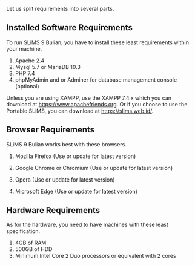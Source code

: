 Let us split requirements into several parts.

## Installed Software Requirements

To run SLiMS 9 Bulian, you have to install these least requirements within your machine.

1. Apache 2.4
2. Mysql 5.7 or MariaDB 10.3
3. PHP 7.4
4. phpMyAdmin and or Adminer for database management console (optional)

Unless you are using XAMPP, use the XAMPP 7.4.x which you can download at https://www.apachefriends.org. Or if you choose to use the Portable SLiMS, you can download at https://slims.web.id/.

## Browser Requirements

SLiMS 9 Bulian works best with these browsers.

1. Mozilla Firefox (Use or update for latest version)

2. Google Chrome or Chromium (Use or update for latest version)

3. Opera (Use or update for latest version)

4. Microsoft Edge (Use or update for latest version)

## Hardware Requirements

As for the hardware, you need to have machines with these least specification.

1. 4GB of RAM
2. 500GB of HDD
3. Minimum Intel Core 2 Duo processors or equivalent with 2 cores



   

   